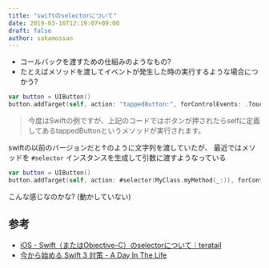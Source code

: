 ```yaml
---
title: "swiftのselectorについて"
date: 2019-03-16T12:19:07+09:00
draft: false
author: sakamossan
---
```


- コールバックを渡すための仕組みのようなもの?
- たとえばメソッドを渡してイベントが発生した時の実行するような場合につかう?

```swift
var button = UIButton()
button.addTarget(self, action: "tappedButton:", forControlEvents: .TouchUpInside)
```

> 今度はSwiftの例ですが、上記のコードではボタンが押されたらselfに定義してあるtappedButtonというメソッドが実行されます。

swiftの以前のバージョンだと↑のように文字列を渡していたが、
最近ではメソッドを `#selector` インスタンスを生成して引数に渡すようなっている

```swift
var button = UIButton()
button.addTarget(self, action: #selector(MyClass.myMethod(_:)), forControlEvents: .TouchUpInside)
```

こんな感じなのかな? (動かしていない)


## 参考

- [iOS - Swift（またはObjective-C）のselectorについて｜teratail](https://teratail.com/questions/10558)
- [今から始める Swift 3 対策 - A Day In The Life](http://glassonion.hatenablog.com/entry/2016/06/07/214819)
